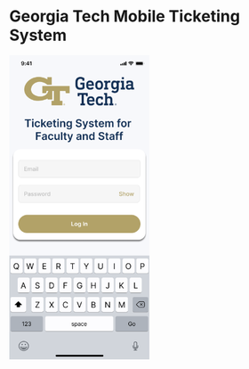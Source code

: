 # Georgia Tech Mobile Ticketing System


<img src="https://github.com/Stoginator/UIDesigns/blob/main/GT%20Mobile%20Ticketing%20System/Log%20In.png" width=50% height=50%>
